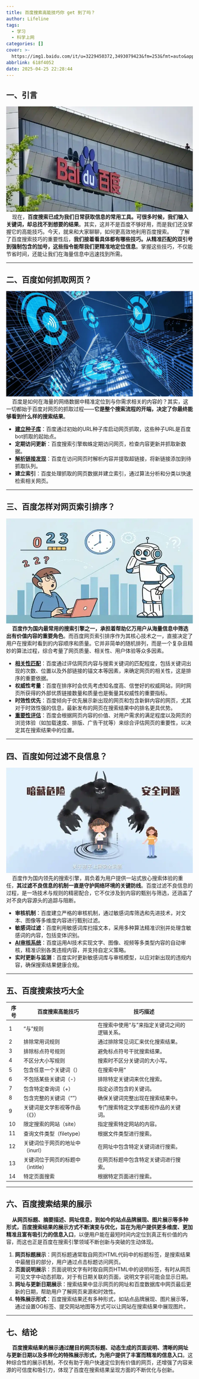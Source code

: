 ```yaml
---
title: 百度搜索高能技巧你 get 到了吗？
author: Lifeline
tags:
  - 学习
  - 科学上网
categories: []
cover: >-
  https://img1.baidu.com/it/u=3229450372,3493079423&fm=253&fmt=auto&app=138&f=JPEG?w=780&h=430
abbrlink: 618f4052
date: 2025-04-25 22:28:44
---
```

## 一、引言

![](/images/1_%E5%89%AF%E6%9C%AC.webp-2492e016-3bc1-4ab1-b700-814a15d6f535-1745594641880.png)
&nbsp;&nbsp;&nbsp;&nbsp;现在，**百度搜索已成为我们日常获取信息的常用工具。可很多时候，我们输入关键词，却总找不到想要的结果**。其实，这并不是百度不够好用，而是我们还没掌握它的高能技巧。今天，就来和大家聊聊，如何更高效地利用百度搜索。
&nbsp;&nbsp;&nbsp;&nbsp;了解了百度搜索技巧的重要性后，**我们接着看具体都有哪些技巧。从精准匹配的双引号到强制包含的加号，这些指令能帮我们更精准地定位信息**。掌握这些技巧，不仅能节省时间，还能让我们在海量信息中迅速找到所需。

---

## 二、百度如何抓取网页？

![](/images/2_%E5%89%AF%E6%9C%AC.webp-3a6f3990-b72b-48c5-be86-e7d629f97531-1745594651665.png)
&nbsp;&nbsp;&nbsp;&nbsp;百度是如何在海量的网络数据中精准定位到与你需求相关的内容的？其实，这一切都始于百度对网页的抓取过程——**它是整个搜索流程的开端，决定了你最终能够看到什么样的搜索结果**。

* **​[建立种子库](https://developer.baidu.com/article/detail.html?id=3355595)**：百度通过初始的URL种子库启动网页抓取，这些种子URL是百度bot抓取的起始点。
* **定期访问更新**​：百度搜索引擎蜘蛛定期访问网页，检查内容更新并抓取新数据。 ​
* **[解析链接发现](https://blog.csdn.net/kfashfasf/article/details/134512781)**​：百度在访问网页时解析内容并提取超链接，将新链接添加到待抓取队列。
* **建立索引**​：百度处理抓取的网页数据并建立索引，通过算法分析和分类以快速检索相关网页。

---

## 三、百度怎样对网页索引排序？

![](/images/3_%E5%89%AF%E6%9C%AC.webp-4d04980e-4051-4a66-b81f-de9a7a93a135-1745594664182.png)
&nbsp;&nbsp;&nbsp;&nbsp;**百度作为国内最常用的搜索引擎之一，承担着帮助亿万用户从海量信息中筛选出有价值内容的重要角色**。而百度网页索引排序作为其核心技术之一，直接决定了用户在搜索时看到的内容顺序和质量。它并非简单的随机排列，而是一个复杂且精妙的算法过程，综合考量了网页质量、相关性、用户体验等众多因素。

* **[相关性匹配](https://www.zhihu.com/question/21520173)​**：百度通过评估网页内容与搜索关键词的匹配程度，包括关键词出现的次数、位置以及外部链接的锚文本等因素，来确定网页的相关性，这是排序的重要依据。
* ​**权威性考量**​：百度在排序时会优先考虑知名度高、信誉好的权威网站，同时网页所获得的外部优质链接数量和质量也是衡量其权威性的重要指标。
* **时效性优先**​：百度倾向于优先展示新出现的网页和包含新鲜内容的网页，尤其对于时效性强的信息，最新发布的网页在搜索结果中的排名更具优势。
* **[重要性评估](https://www.zhihu.com/question/21520173)​**：百度会根据网页内容的价值、对用户需求的满足程度以及网页的浏览体验（如加载速度、排版、广告干扰等）来综合评估网页的重要性，以决定其在搜索结果中的位置。

---

## 四、百度如何过滤不良信息？

![](/images/4_%E5%89%AF%E6%9C%AC.webp-6f069d3d-9648-4762-aef6-5964e1bd833f-1745594678299.png)
&nbsp;&nbsp;&nbsp;&nbsp;百度作为国内领先的搜索引擎，肩负着为用户提供一站式放心搜索体验的重任，**其过滤不良信息的机制一直是守护网络环境的关键防线**。百度过滤不良信息的过程，是一场技术与规则的精密配合，它不仅涉及到内容的甄别与筛选，还涵盖了对不良内容源头的追踪与阻断。

* ​**审核机制**​：百度建立严格的审核机制，通过敏感词库筛选和先进技术，对文本、图像等多维度内容进行甄别过滤。
* **敏感词过滤**​：百度利用敏感词库扫描文本，采用多种算法精准识别并处理含敏感词的内容，包括变体识别。
* **[AI审核系统](https://developer.baidu.com/article/details/3043594)**：百度运用AI技术实现文字、图像、视频等多类型内容的自动审核，精准识别各类违规内容，并支持自定义策略。
* **实时更新与监测**​：百度实时更新敏感词库与审核模型，以应对新出现的违规内容，确保搜索结果健康合规。

---

## 五、百度搜索技巧大全

| 序号 | 百度搜索高能技巧 | 技巧描述 | 
| --- | --- | --- | 
| 1 | “与”规则 | 在搜索中使用“与”来指定关键词之间的逻辑关系。 | 
| 2 | 排除常用词规则 | 通过排除常见词汇来优化搜索结果。 | 
| 3 | 排除标点符号规则 | 避免标点符号干扰搜索结果。 | 
| 4 | 不区分大小写规则 | 搜索时不区分关键词的大小写。 | 
| 5 | 包含任意一个关键词（） | 在搜索中用“ | ”来指定多个关键词中的一个。 | 
| 6 | 不包括某些关键词（-） | 排除特定关键词来优化搜索。 | 
| 7 | 包含特定查询词（+） | 指定必须包含的关键词。 | 
| 8 | 包含完整的关键词（“”） | 确保关键词完整出现在搜索结果中。 | 
| 9 | 关键词是文学影视等作品（《》） | 专门搜索特定文学或影视作品的关键词。 | 
| 10 | 限定搜索的网站（site） | 指定搜索特定网站的内容。 | 
| 11 | 查询文件类型（filetype） | 根据文件类型进行搜索。 | 
| 12 | 关键词位于网页的地址中（inurl） | 在网址中包含特定关键词进行搜索。 | 
| 13 | 关键词位于网页的标题中（intitle） | 在网页标题中包含特定关键词进行搜索。 | 
| 14 | 特定页面搜索 | 根据特定页面进行搜索。 |

---

## 六、百度搜索结果的展示

&nbsp;&nbsp;&nbsp;&nbsp;**从网页标题、摘要描述、网址信息，到如今的站点品牌展现、图片展示等多种形式，百度搜索结果的展示方式不断演变与优化，旨在为用户提供更多维度、更加精准且富有吸引力的信息入口**，以便用户能在最短时间内定位到真正有价值的内容，而这也正是百度在搜索引擎领域不断创新与突破的生动体现。

1. ​**网页标题展示**​：网页标题通常取自网页HTML代码中的标题标签，是搜索结果中最醒目的部分，用户通过点击标题访问网页。
2. **页面说明展示**​：页面说明文字有时取自网页HTML中的说明标签，有时从网页可见文字中动态抓取，对于有日期关联的页面，说明文字前可能会显示日期。
3. **网址与更新日期展示**​：搜索结果中显示网页的网址和百度数据库中网页最后更新的日期，帮助用户了解网页来源和时效性。
4. **特殊展示形式**​：百度搜索结果还有多种形式，如站点品牌展现、图片展示等，通过设置OG标签、提交网站地图等方式可以让网站在搜索结果中展现图片。

---

## 七、结论

&nbsp;&nbsp;&nbsp;&nbsp;**百度搜索结果的展示通过醒目的网页标题、动态生成的页面说明、清晰的网址与更新日期以及多样化的特殊展示形式，为用户提供了丰富而精准的信息入口**。这种综合性的展示机制，不仅有助于用户快速定位到有价值的网页，还增强了内容来源的可信度和吸引力，体现了百度在搜索结果呈现方面的不断优化与创新。

